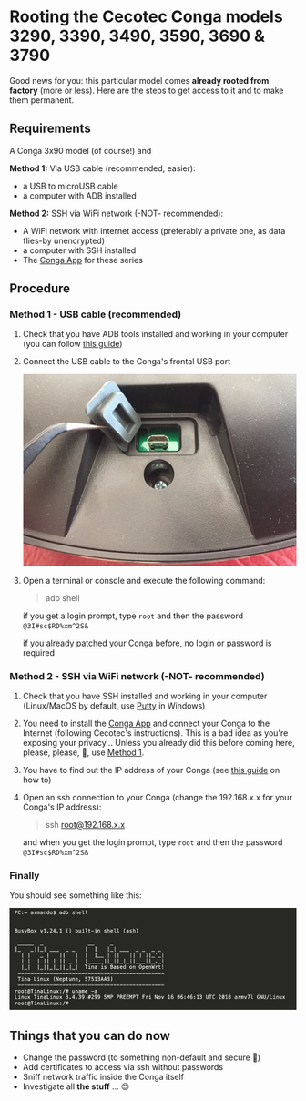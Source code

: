 # Rooting the Cecotec Conga models 3290, 3390, 3490, 3590, 3690 & 3790

Good news for you: this particular model comes **already rooted from factory** (more or less). Here are the steps to get access to it and to make them permanent.

## Requirements

A Conga 3x90 model (of course!) and

**Method 1:** Via USB cable (recommended, easier):
* a USB to microUSB cable
* a computer with ADB installed

**Method 2:** SSH via WiFi network (-NOT- recommended):
* A WiFi network with internet access (preferably a private one, as data flies-by unencrypted)
* a computer with SSH installed
* The [Conga App](https://play.google.com/store/apps/details?id=es.cecotec.s3590) for these series

## Procedure

### Method 1 - USB cable (recommended)

1. Check that you have ADB tools installed and working in your computer (you can follow [this guide](https://www.xda-developers.com/install-adb-windows-macos-linux/))

2. Connect the USB cable to the Conga's frontal USB port

	![frontal usb port](frontal-usb-port.jpg)

3. Open a terminal or console and execute the following command:

	> adb shell

	if you get a login prompt, type <code>root</code> and then the password <code>@3I#sc$RD%xm^2S&</code>

	if you already [patched your Conga](adb-without-password.md) before, no login or password is required


### Method 2 - SSH via WiFi network (-NOT- recommended)

1. Check that you have SSH installed and working in your computer (Linux/MacOS by default, use [Putty](https://www.chiark.greenend.org.uk/~sgtatham/putty/) in Windows)

2. You need to install the [Conga App](https://play.google.com/store/apps/details?id=es.cecotec.s3590) and connect your Conga to the Internet (following Cecotec's instructions). This is a bad idea as you're exposing your privacy... Unless you already did this before coming here, please, please, 🙏, use [Method 1](#method-1-usb-cable-recommended).

3. You have to find out the IP address of your Conga (see [this guide](https://techwiser.com/find-ip-address-of-any-device/) on how to)

4. Open an ssh connection to your Conga (change the 192.168.x.x for your Conga's IP address):
	> ssh root@192.168.x.x

	and when you get the login prompt, type <code>root</code> and then the password <code>@3I#sc$RD%xm^2S&</code>


### Finally
You should see something like this:

![Tina-Linux](tina-linux.png)


## Things that you can do now

* Change the password (to something non-default and secure 🙏)
* Add certificates to access via ssh without passwords
* Sniff network traffic inside the Conga itself
* Investigate all **the stuff** ... 😍
